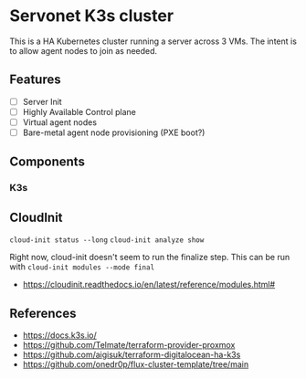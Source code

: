 # Servonet K3s cluster

This is a HA Kubernetes cluster running a server across 3 VMs. The intent is to allow agent nodes to join as needed.

## Features

- [ ] Server Init
- [ ] Highly Available Control plane
- [ ] Virtual agent nodes
- [ ] Bare-metal agent node provisioning (PXE boot?)

## Components

### K3s

## CloudInit

`cloud-init status --long`
`cloud-init analyze show`

Right now, cloud-init doesn't seem to run the finalize step. This can be run with `cloud-init modules --mode final`

- https://cloudinit.readthedocs.io/en/latest/reference/modules.html#

## References

- https://docs.k3s.io/
- https://github.com/Telmate/terraform-provider-proxmox
- https://github.com/aigisuk/terraform-digitalocean-ha-k3s
- https://github.com/onedr0p/flux-cluster-template/tree/main

